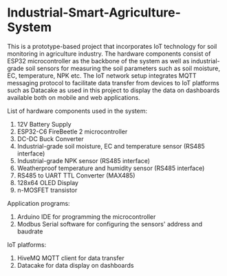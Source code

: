 # Industrial-Smart-Agriculture-System
This is a prototype-based project that incorporates IoT technology for soil monitoring in agriculture industry. 
The hardware components consist of ESP32 microcontroller as the backbone of the system as well as industrial-grade soil sensors for measuring the soil parameters such as soil moisture, EC, temperature, NPK etc.
The IoT network setup integrates MQTT messaging protocol to facilitate data transfer from devices to IoT platforms such as Datacake as used
in this project to display the data on dashboards available both on mobile and web applications.

List of hardware components used in the system:

1.  12V Battery Supply
2.  ESP32-C6 FireBeetle 2 microcontroller
3.  DC-DC Buck Converter
4.  Industrial-grade soil moisture, EC and temperature sensor (RS485 interface)
5.  Industrial-grade NPK sensor (RS485 interface)
6.  Weatherproof temperature and humidity sensor (RS485 interface)
7.  RS485 to UART TTL Converter (MAX485)
8.  128x64 OLED Display
9.  n-MOSFET transistor

Application programs:

1.  Arduino IDE for programming the microcontroller
2.  Modbus Serial software for configuring the sensors' address and baudrate

IoT platforms:

1.  HiveMQ MQTT client for data transfer
2.  Datacake for data display on dashboards
